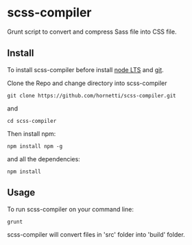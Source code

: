 # scss-compiler
Grunt script to convert and compress Sass file into CSS file.

## Install

To install scss-compiler before install [node LTS](https://nodejs.org/it/) and [git](https://git-scm.com/).

Clone the Repo and change directory into scss-compiler

`git clone https://github.com/hornetti/scss-compiler.git`

and

`cd scss-compiler`

Then install npm: 

`npm install npm -g`

and all the dependencies:

`npm install`

## Usage

To run scss-compiler on your command line:

`grunt`

scss-compiler will convert files in 'src' folder into 'build' folder.

<!--
## Install git and npm

TODO: Write install git and npm

## Install scss-compiler

TODO: Write install

## Credits

TODO: Write credits

## License

TODO: Write license
-->
